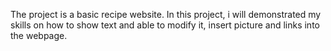 The project is a basic recipe website. In this project, i will demonstrated my skills on how to show text and able to modify it, insert picture and links into the webpage.